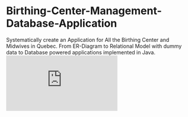 # Birthing-Center-Management-Database-Application
Systematically create an Application for All the Birthing Center and Midwives in Quebec. From ER-Diagram to Relational Model with dummy data to Database powered applications implemented in Java.
![alt text](https://github.com/WeienLi/Birthing-Center-Management-Database-Application/blob/main/ER_Diagram.pdf?raw=true)
